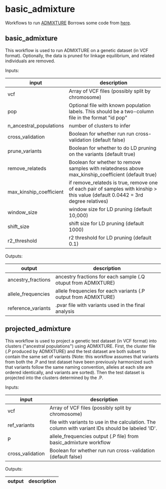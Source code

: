 # basic_admixture

Workflows to run [ADMIXTURE](https://dalexander.github.io/admixture/) Borrows some code from [here](github.com/broadinstitute/palantir-workflows/Admixture).

## basic_admixture

This workflow is used to run ADMIXTURE on a genetic dataset (in VCF format). Optionally,
the data is pruned for linkage equilibrium, and related individuals are removed.

Inputs:

input | description
--- | ---
vcf | Array of VCF files (possibly split by chromosome)
pop | Optional file with known population labels. This should be a two-column file in the format "id pop"
n_ancestral_populations | number of clusters to infer
cross_validation | Boolean for whether run run cross-validation (default false)
prune_variants | Boolean for whether to do LD pruning on the variants (default true)
remove_relateds | Boolean for whether to remove samples with relatedness above max_kinship_coefficient (default true)
max_kinship_coefficient | if remove_relateds is true, remove one of each pair of samples with kinship > this value (default 0.0442 = 3rd degree relatives)
window_size | window size for LD pruning (default 10,000)
shift_size | shift size for LD pruning (default 1000)
r2_threshold | r2 threshold for LD pruning (default 0.1)


Outputs:

output | description
--- | ---
ancestry_fractions | ancestry fractions for each sample (.Q otuput from ADMIXTURE)
allele_frequencies | allele frequencies for each variants (.P output from ADMIXTURE)
reference_variants | .pvar file with variants used in the final analysis


## projected_admixture

This workflow is used to project a genetic test dataset (in VCF format) into clusters ("ancestral populations") using ADMIXTURE. First, the cluster file (.P produced by ADMIXTURE) and the test dataset are both subset to contain the same set of variants (Note: this workflow assumes that variants from both the .P and test dataset have been previously harmonized such that variants follow the same naming convention, alleles at each site are ordered identically, and variants are sorted). Then the test dataset is projected into the clusters determined by the .P.
	

Inputs:

input | description
--- | ---
vcf | Array of VCF files (possibly split by chromosome)
ref_variants | file with variants to use in the calculation. The column with variant IDs should be labeled 'ID'.
P | allele_frequencies output (.P file) from basic_admixture workflow
cross_validation | Boolean for whether run run cross-validation (default false)


Outputs:

output | description
--- | ---
